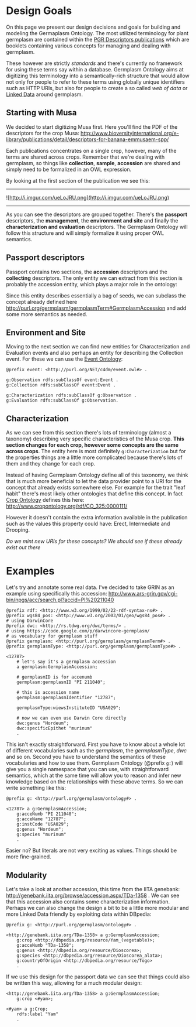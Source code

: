 # Design Goals #

On this page we present our design decisions and goals for building and modeling the Germaplasm Ontology. The most utilized terminology for plant germplasm are contained within the [PGR Descriptors publications](http://www.bioversityinternational.org/e-library/publications/categories/descriptors/) which are booklets containing various concepts for managing and dealing with germplasm.

These however are strictly _standards_ and there's currently no framework for using these terms say within a database. Germplasm Ontology aims at digitizing this terminology into a semantically-rich structure that would allow not only for people to refer to these terms using globally unique identifiers such as HTTP URIs, but also for people to create a so called _web of data_ or [Linked Data](http://linkeddata.org) around germplasm.

## Starting with Musa ##

We decided to start digitizing Musa first. Here you'll find the PDF of the descriptors for the crop Musa: http://www.bioversityinternational.org/e-library/publications/detail/descriptors-for-banana-emmusaem-spp/

Each publications concentrates on a single crop, however, many of the terms are shared across crops. Remember that we're dealing with germplasm, so things like **collection**, **sample**, **accession** are shared and simply need to be formalized in an OWL expression.

By looking at the first section of the publication we see this:


---


![http://i.imgur.com/ueLoJRU.png](http://i.imgur.com/ueLoJRU.png)


---


As you can see the descriptors are grouped together. There's the **passport** descriptors, the **management**, the **environment and site** and finally the **characterization and evaluation** descriptors. The Germplasm Ontology will follow this structure and will simply formalize it using proper OWL semantics.

## Passport descriptors ##

Passport contains two sections, the **accession** descriptors and the **collecting** descriptors. The only entity we can extract from this section is probably the accession entity, which plays a major role in the ontology:

Since this entity describes essentially a bag of seeds, we can subclass the concept already defined here http://purl.org/germplasm/germplasmTerm#GermplasmAccession and add some more semantics as needed.

## Environment and Site ##

Moving to the next section we can find new entities for Characterization and Evaluation events and also perhaps an entity for describing the Collection event. For these we can use the [Event Ontology](http://purl.org/NET/c4dm/event.owl#):

```
@prefix event: <http://purl.org/NET/c4dm/event.owl#> .

g:Observation rdfs:subClassOf event:Event .
g:Collection rdfs:subClassOf event:Event .

g:Characterization rdfs:subClassOf g:Observation .
g:Evaluation rdfs:subClassOf g:Observation.
```

## Characterization ##

As we can see from this section there's lots of terminology (almost a taxonomy) describing very specific characteristics of the Musa crop. **This section changes for each crop, however some concepts are the same across crops**.  The entity here is most definitely `g:Characterization` but for the properties things are a little more complicated because there's lots of them and they change for each crop.

Instead of having Germplasm Ontology define all of this taxonomy, we think that is much more beneficial to let the data provider point to a URI for the concept that already exists somewhere else. For example for the trait "leaf habit" there's most likely other ontologies that define this concept. In fact [Crop Ontology](http://www.cropontology.org) defines this here: http://www.cropontology.org/rdf/CO_325:0000111/

However it doesn't contain the extra information available in the publication such as the values this property could have: Erect, Intermediate and Drooping.

_Do we mint new URIs for these concepts? We should see if these already exist out there_

# Examples #

Let's try and annotate some real data. I've decided to take GRIN as an example using specifically this accession: http://www.ars-grin.gov/cgi-bin/npgs/acc/search.pl?accid=PI%20211040

```
@prefix rdf: <http://www.w3.org/1999/02/22-rdf-syntax-ns#> .
@prefix wgs84_pos: <http://www.w3.org/2003/01/geo/wgs84_pos#> .
# using DarwinCore
@prefix dwc: <http://rs.tdwg.org/dwc/terms/> .
# using https://code.google.com/p/darwincore-germplasm/
# as vocabulary for germplasm stuff
@prefix germplasm: <http://purl.org/germplasm/germplasmTerm#> .
@prefix germplasmType: <http://purl.org/germplasm/germplasmType#> .

<12787>
    # let's say it's a germplasm accession
    a germplasm:GermplasmAccession;

    # germplasmID is for accenumb
    germplasm:germplasmID "PI 211040";

    # this is accession name
    germplasm:germplasmIdentifier "12787";

    germplasmType:wiewsInstituteID "USA029";

    # now we can even use Darwin Core directly
    dwc:genus "Hordeum";  
    dwc:specificEpithet "murinum"
    .
```

This isn't exactly straightforward. First you have to know about a whole lot of different vocabularies such as the _germplasm_, the _germplasmType_, _dwc_ and so on. Second you have to understand the semantics of these vocabularies and how to use them. Germplasm Ontology (@prefix `g:`) will give you a single namespace that you can use, with straightforward semantics, which at the same time will allow you to reason and infer new knowledge based on the relationships with these above terms. So we can write something like this:

```
@prefix g: <http://purl.org/germplasm/ontology#> .

<12787> a g:GermplasmAccession;
    g:acceNumb "PI 211040";
    g:acceName "12787";
    g:instCode "USA029";
    g:genus "Hordeum";
    g:species "murinum"
    .
```

Easier no? But literals are not very exciting as values. Things should be more fine-grained.

## Modularity ##

Let's take a look at another accession, this time from the IITA genebank: http://genebank.iita.org/browse/accession.aspx/TDa-1358 . We can see that this accession also contains some characterization information. Perhaps we can also change the design a bit to be a little more modular and more Linked Data friendly by exploiting data within DBpedia:

```
@prefix g: <http://purl.org/germplasm/ontology#> .

<http://genebank.iita.org/TDa-1358> a g:GermplasmAccession;
    g:crop <http://dbpedia.org/resource/Yam_(vegetable)>;
    g:acceNumb "TDa-1358";
    g:genus <http://dbpedia.org/resource/Dioscorea>;
    g:species <http://dbpedia.org/resource/Dioscorea_alata>;
    g:countryOfOrigin <http://dbpedia.org/resource/Togo>
    .
```

If we use this design for the passport data we can see that things could also be written this way, allowing for a much modular design:

```
<http://genebank.iita.org/TDa-1358> a g:GermplasmAccession;
    g:crop <#yam>;

<#yam> a g:Crop;
    rdfs:label "Yam"
    .
```